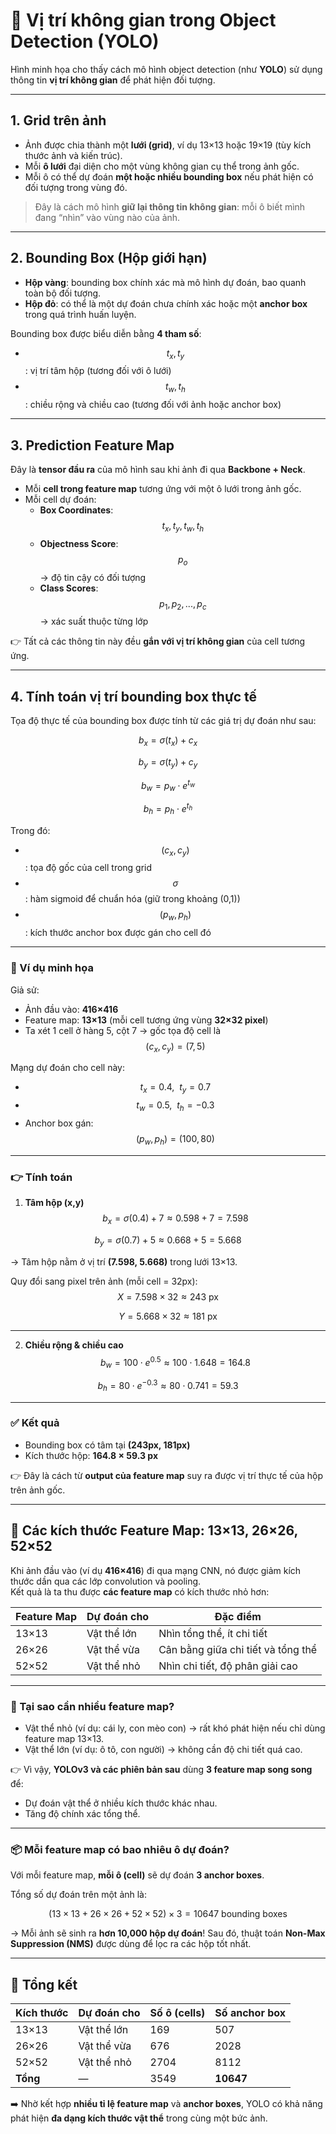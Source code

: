 # 📍 Vị trí không gian trong Object Detection (YOLO)

Hình minh họa cho thấy cách mô hình object detection (như **YOLO**) sử dụng thông tin **vị trí không gian** để phát hiện đối tượng.

---

## 1. Grid trên ảnh
- Ảnh được chia thành một **lưới (grid)**, ví dụ 13×13 hoặc 19×19 (tùy kích thước ảnh và kiến trúc).  
- Mỗi **ô lưới** đại diện cho một vùng không gian cụ thể trong ảnh gốc.  
- Mỗi ô có thể dự đoán **một hoặc nhiều bounding box** nếu phát hiện có đối tượng trong vùng đó.  

> Đây là cách mô hình **giữ lại thông tin không gian**: mỗi ô biết mình đang “nhìn” vào vùng nào của ảnh.

---

## 2. Bounding Box (Hộp giới hạn)
- **Hộp vàng**: bounding box chính xác mà mô hình dự đoán, bao quanh toàn bộ đối tượng.  
- **Hộp đỏ**: có thể là một dự đoán chưa chính xác hoặc một **anchor box** trong quá trình huấn luyện.  

Bounding box được biểu diễn bằng **4 tham số**:

- $$t_x, t_y$$ : vị trí tâm hộp (tương đối với ô lưới)  
- $$t_w, t_h$$ : chiều rộng và chiều cao (tương đối với ảnh hoặc anchor box)

---

## 3. Prediction Feature Map
Đây là **tensor đầu ra** của mô hình sau khi ảnh đi qua **Backbone + Neck**.

- Mỗi **cell trong feature map** tương ứng với một ô lưới trong ảnh gốc.  
- Mỗi cell dự đoán:  
  - **Box Coordinates**: $$t_x, t_y, t_w, t_h$$  
  - **Objectness Score**: $$p_o$$ → độ tin cậy có đối tượng  
  - **Class Scores**: $$p_1, p_2, ..., p_c$$ → xác suất thuộc từng lớp  

👉 Tất cả các thông tin này đều **gắn với vị trí không gian** của cell tương ứng.

---

## 4. Tính toán vị trí bounding box thực tế

Tọa độ thực tế của bounding box được tính từ các giá trị dự đoán như sau:

$$
b_x = \sigma(t_x) + c_x
$$  

$$
b_y = \sigma(t_y) + c_y
$$  

$$
b_w = p_w \cdot e^{t_w}
$$  

$$
b_h = p_h \cdot e^{t_h}
$$  

Trong đó:
- $$(c_x, c_y)$$ : tọa độ gốc của cell trong grid  
- $$\sigma$$ : hàm sigmoid để chuẩn hóa (giữ trong khoảng (0,1))  
- $$(p_w, p_h)$$ : kích thước anchor box được gán cho cell đó  

---

### 📐 Ví dụ minh họa

Giả sử:
- Ảnh đầu vào: **416×416**  
- Feature map: **13×13** (mỗi cell tương ứng vùng **32×32 pixel**)  
- Ta xét 1 cell ở hàng 5, cột 7 → gốc tọa độ cell là $$(c_x, c_y) = (7, 5)$$  

Mạng dự đoán cho cell này:
- $$t_x = 0.4,\ \ t_y = 0.7$$  
- $$t_w = 0.5,\ \ t_h = -0.3$$  
- Anchor box gán: $$(p_w, p_h) = (100, 80)$$  

---

### 👉 Tính toán

1. **Tâm hộp (x,y)**  
$$
b_x = \sigma(0.4) + 7 \approx 0.598 + 7 = 7.598
$$  

$$
b_y = \sigma(0.7) + 5 \approx 0.668 + 5 = 5.668
$$  

→ Tâm hộp nằm ở vị trí **(7.598, 5.668)** trong lưới 13×13.

Quy đổi sang pixel trên ảnh (mỗi cell = 32px):  
$$
X = 7.598 \times 32 \approx 243\ \text{px}
$$  

$$
Y = 5.668 \times 32 \approx 181\ \text{px}
$$  

---

2. **Chiều rộng & chiều cao**  
$$
b_w = 100 \cdot e^{0.5} \approx 100 \cdot 1.648 = 164.8
$$  

$$
b_h = 80 \cdot e^{-0.3} \approx 80 \cdot 0.741 = 59.3
$$  

---

### ✅ Kết quả
- Bounding box có tâm tại **(243px, 181px)**  
- Kích thước hộp: **164.8 × 59.3 px**  

👉 Đây là cách từ **output của feature map** suy ra được vị trí thực tế của hộp trên ảnh gốc.

---

## 📐 Các kích thước Feature Map: 13×13, 26×26, 52×52

Khi ảnh đầu vào (ví dụ **416×416**) đi qua mạng CNN, nó được giảm kích thước dần qua các lớp convolution và pooling.  
Kết quả là ta thu được **các feature map** có kích thước nhỏ hơn:

| Feature Map | Dự đoán cho    | Đặc điểm |
|-------------|----------------|----------|
| 13×13       | Vật thể lớn    | Nhìn tổng thể, ít chi tiết |
| 26×26       | Vật thể vừa    | Cân bằng giữa chi tiết và tổng thể |
| 52×52       | Vật thể nhỏ    | Nhìn chi tiết, độ phân giải cao |

---

### 🎯 Tại sao cần nhiều feature map?
- Vật thể nhỏ (ví dụ: cái ly, con mèo con) → rất khó phát hiện nếu chỉ dùng feature map 13×13.  
- Vật thể lớn (ví dụ: ô tô, con người) → không cần độ chi tiết quá cao.  

👉 Vì vậy, **YOLOv3 và các phiên bản sau** dùng **3 feature map song song** để:
- Dự đoán vật thể ở nhiều kích thước khác nhau.  
- Tăng độ chính xác tổng thể.  

---

### 📦 Mỗi feature map có bao nhiêu ô dự đoán?
Với mỗi feature map, **mỗi ô (cell)** sẽ dự đoán **3 anchor boxes**.  

Tổng số dự đoán trên một ảnh là:

$$
(13 \times 13 + 26 \times 26 + 52 \times 52) \times 3 = 10647 \ \text{bounding boxes}
$$

→ Mỗi ảnh sẽ sinh ra **hơn 10,000 hộp dự đoán**! Sau đó, thuật toán **Non-Max Suppression (NMS)** được dùng để lọc ra các hộp tốt nhất.

---

## 🧠 Tổng kết

| Kích thước | Dự đoán cho   | Số ô (cells) | Số anchor box |
|------------|---------------|--------------|---------------|
| 13×13      | Vật thể lớn   | 169          | 507           |
| 26×26      | Vật thể vừa   | 676          | 2028          |
| 52×52      | Vật thể nhỏ   | 2704         | 8112          |
| **Tổng**   | —             | 3549         | **10647**     |

➡️ Nhờ kết hợp **nhiều tỉ lệ feature map** và **anchor boxes**, YOLO có khả năng phát hiện **đa dạng kích thước vật thể** trong cùng một bức ảnh.
